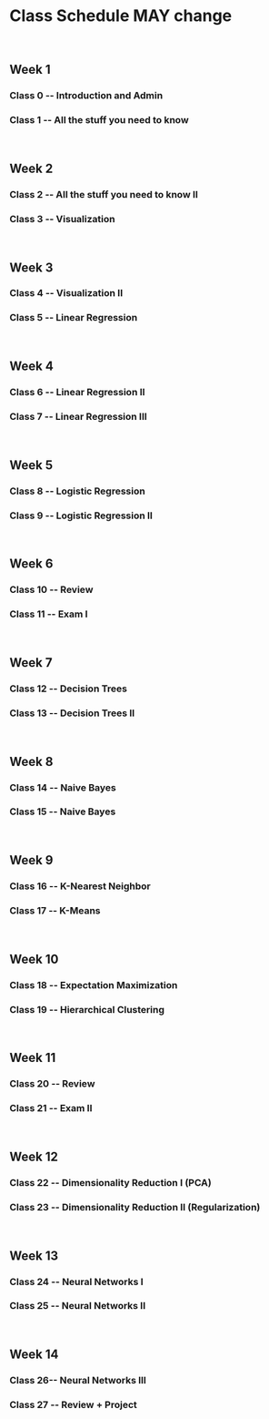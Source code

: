 # Class Schedule MAY change

</br>

## Week 1
### Class 0 -- Introduction and Admin
### Class 1 -- All the stuff you need to know

</br>

## Week 2
### Class 2 -- All the stuff you need to know II
### Class 3 -- Visualization

</br>

## Week 3
### Class 4 -- Visualization II
### Class 5 -- Linear Regression

</br>

## Week 4
### Class 6 -- Linear Regression II
### Class 7 -- Linear Regression III

</br>

## Week 5
### Class 8 -- Logistic Regression
### Class 9 -- Logistic Regression II

</br>

## Week 6
### Class 10 -- Review
### Class 11 -- Exam I

</br>

## Week 7
### Class 12 -- Decision Trees
### Class 13 -- Decision Trees II

</br>

## Week 8
### Class 14 -- Naive Bayes
### Class 15 -- Naive Bayes

</br>

## Week 9
### Class 16 -- K-Nearest Neighbor
### Class 17 -- K-Means

</br>

## Week 10
### Class 18 -- Expectation Maximization
### Class 19 -- Hierarchical Clustering

</br>

## Week 11
### Class 20 -- Review
### Class 21 -- Exam II

</br>

## Week 12
### Class 22 -- Dimensionality Reduction I (PCA)
### Class 23 -- Dimensionality Reduction II (Regularization)

</br>

## Week 13
### Class 24 -- Neural Networks I
### Class 25 -- Neural Networks II

</br>

## Week 14
### Class 26-- Neural Networks III
### Class 27 -- Review + Project

</br>
